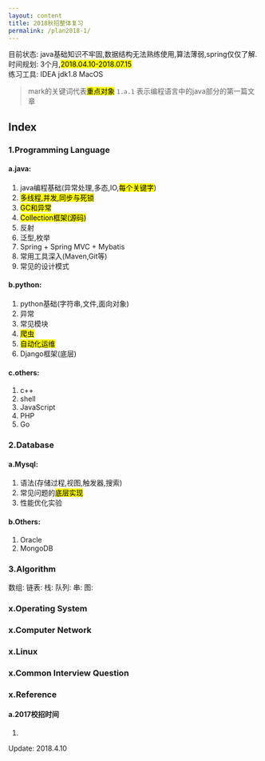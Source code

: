 ```yaml
---
layout: content
title: 2018秋招整体复习
permalink: /plan2018-1/
---
```



目前状态: java基础知识不牢固,数据结构无法熟练使用,算法薄弱,spring仅仅了解.  
时间规划: 3个月,<mark>2018.04.10-2018.07.15</mark>  
练习工具: IDEA jdk1.8 MacOS  

> mark的关键词代表<mark>重点对象</mark>
> `1.a.1` 表示编程语言中的java部分的第一篇文章

## Index
### 1.Programming Language

#### a.java:
1. java编程基础(异常处理,多态,IO,<mark>每个关键字</mark>)
2. <mark>多线程,并发,同步与死锁</mark>
3. <mark>GC和异常</mark>
4. <mark>Collection框架(源码)</mark>
5. 反射
6. 泛型,枚举
7. Spring + Spring MVC + Mybatis
8. 常用工具深入(Maven,Git等)
8. 常见的设计模式

#### b.python:
1. python基础(字符串,文件,面向对象)
2. 异常
3. 常见模块
4. <mark>爬虫</mark>
5. <mark>自动化运维</mark>
6. Django框架(底层)

#### c.others:
1. c++
2. shell
3. JavaScript
4. PHP
5. Go

### 2.Database

#### a.Mysql:
1. 语法(存储过程,视图,触发器,搜索)
2. 常见问题的<mark>底层实现</mark>
3. 性能优化实验

#### b.Others:
1. Oracle
2. MongoDB

### 3.Algorithm
数组:
链表:
栈:
队列:
串:
图:

### x.Operating System

### x.Computer Network

### x.Linux

### x.Common Interview Question


### x.Reference
#### a.2017校招时间
1.

Update:
2018.4.10
